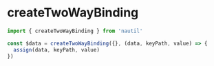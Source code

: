 # createTwoWayBinding

```js
import { createTwoWayBinding } from 'nautil'

const $data = createTwoWayBinding({}, (data, keyPath, value) => {
  assign(data, keyPath, value)
})
```